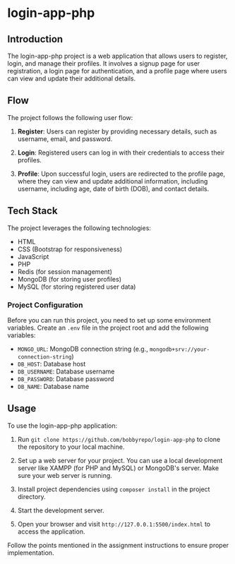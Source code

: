 # login-app-php

## Introduction

The login-app-php project is a web application that allows users to register, login, and manage their profiles. It involves a signup page for user registration, a login page for authentication, and a profile page where users can view and update their additional details.

## Flow

The project follows the following user flow:

1. **Register**: Users can register by providing necessary details, such as username, email, and password. 

2. **Login**: Registered users can log in with their credentials to access their profiles.

3. **Profile**: Upon successful login, users are redirected to the profile page, where they can view and update additional information, including username, including age, date of birth (DOB), and contact details.


## Tech Stack

The project leverages the following technologies:

- HTML
- CSS (Bootstrap for responsiveness)
- JavaScript
- PHP
- Redis (for session management)
- MongoDB (for storing user profiles)
- MySQL (for storing registered user data)

### Project Configuration

Before you can run this project, you need to set up some environment variables. Create an `.env` file in the project root and add the following variables:

- `MONGO_URL`: MongoDB connection string (e.g., `mongodb+srv://your-connection-string`)
- `DB_HOST`: Database host 
- `DB_USERNAME`: Database username 
- `DB_PASSWORD`: Database password 
- `DB_NAME`: Database name

## Usage

To use the login-app-php application:

1. Run `git clone https://github.com/bobbyrepo/login-app-php` to clone the repository to your local machine.

2. Set up a web server for your project. You can use a local development server like XAMPP (for PHP and MySQL) or MongoDB's server. Make sure your web server is running.

3. Install project dependencies using `composer install` in the project directory.

4. Start the development server.

5. Open your browser and visit `http://127.0.0.1:5500/index.html` to access the application.

Follow the points mentioned in the assignment instructions to ensure proper implementation.

